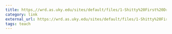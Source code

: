 ```yaml
---
title: https,//wrd.as.uky.edu/sites/default/files/1-Shitty%20First%20Drafts.pdf
category: link
external_url: https://wrd.as.uky.edu/sites/default/files/1-Shitty%20First%20Drafts.pdf
tags: teach
---
```

